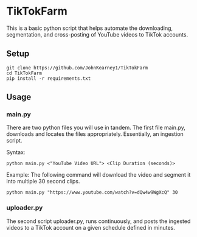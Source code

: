 # TikTokFarm

This is a basic python script that helps automate the downloading, segmentation,
and cross-posting of YouTube videos to TikTok accounts. 

## Setup

```commandline
git clone https://github.com/JohnKearney1/TikTokFarm
cd TikTokFarm
pip install -r requirements.txt
```

## Usage

### main.py

There are two python files you will use in tandem. 
The first file main.py, downloads and locates the files appropriately.
Essentially, an ingestion script. 

Syntax:
```commandline
python main.py <"YouTube Video URL"> <Clip Duration (seconds)>
```

Example: The following command will download the video and segment it into multiple 30 second clips.
```commandline
python main.py "https://www.youtube.com/watch?v=dQw4w9WgXcQ" 30
```

### uploader.py
The second script uploader.py, runs continuously, and posts the ingested videos to a TikTok account
on a given schedule defined in minutes.